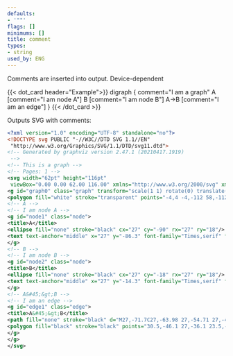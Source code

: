```yaml
---
defaults:
- '""'
flags: []
minimums: []
title: comment
types:
- string
used_by: ENG
---
```

Comments are inserted into output. Device-dependent


{{< dot_card header="Example">}}
digraph {
  comment="I am a graph"
  A [comment="I am node A"]
  B [comment="I am node B"]
  A->B [comment="I am an edge"]
}
{{< /dot_card >}}

Outputs SVG with comments:

```xml
<?xml version="1.0" encoding="UTF-8" standalone="no"?>
<!DOCTYPE svg PUBLIC "-//W3C//DTD SVG 1.1//EN"
 "http://www.w3.org/Graphics/SVG/1.1/DTD/svg11.dtd">
<!-- Generated by graphviz version 2.47.1 (20210417.1919)
 -->
<!-- This is a graph -->
<!-- Pages: 1 -->
<svg width="62pt" height="116pt"
 viewBox="0.00 0.00 62.00 116.00" xmlns="http://www.w3.org/2000/svg" xmlns:xlink="http://www.w3.org/1999/xlink">
<g id="graph0" class="graph" transform="scale(1 1) rotate(0) translate(4 112)">
<polygon fill="white" stroke="transparent" points="-4,4 -4,-112 58,-112 58,4 -4,4"/>
<!-- A -->
<!-- I am node A -->
<g id="node1" class="node">
<title>A</title>
<ellipse fill="none" stroke="black" cx="27" cy="-90" rx="27" ry="18"/>
<text text-anchor="middle" x="27" y="-86.3" font-family="Times,serif" font-size="14.00">A</text>
</g>
<!-- B -->
<!-- I am node B -->
<g id="node2" class="node">
<title>B</title>
<ellipse fill="none" stroke="black" cx="27" cy="-18" rx="27" ry="18"/>
<text text-anchor="middle" x="27" y="-14.3" font-family="Times,serif" font-size="14.00">B</text>
</g>
<!-- A&#45;&gt;B -->
<!-- I am an edge -->
<g id="edge1" class="edge">
<title>A&#45;&gt;B</title>
<path fill="none" stroke="black" d="M27,-71.7C27,-63.98 27,-54.71 27,-46.11"/>
<polygon fill="black" stroke="black" points="30.5,-46.1 27,-36.1 23.5,-46.1 30.5,-46.1"/>
</g>
</g>
</svg>
```
